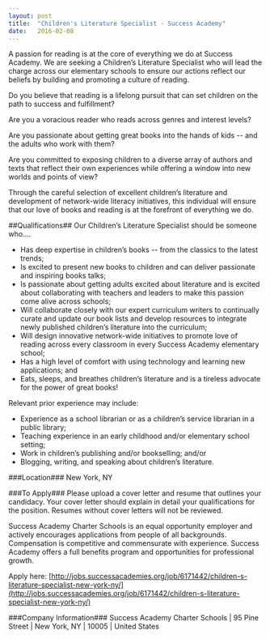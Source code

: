 ```yaml
---
layout: post
title:  "Children's Literature Specialist - Success Academy"
date:   2016-02-08
---
```


A passion for reading is at the core of everything we do at Success Academy. We are seeking a Children’s Literature Specialist who will lead the charge across our elementary schools to ensure our actions reflect our beliefs by building and promoting a culture of reading.

Do you believe that reading is a lifelong pursuit that can set children on the path to success and fulfillment?

Are you a voracious reader who reads across genres and interest levels?

Are you passionate about getting great books into the hands of kids -- and the adults who work with them?

Are you committed to exposing children to a diverse array of authors and texts that reflect their own experiences while offering a window into new worlds and points of view?  

Through the careful selection of excellent children’s literature and development of network-wide literacy initiatives, this individual will ensure that our love of books and reading is at the forefront of everything we do. 

##Qualifications##
Our Children’s Literature Specialist should be someone who....
* Has deep expertise in children’s books -- from the classics to the latest trends;
* Is excited to present new books to children and can deliver passionate and inspiring books talks;
* Is passionate about getting adults excited about literature and is excited about collaborating with teachers and leaders to make this passion come alive across schools;
* Will collaborate closely with our expert curriculum writers to continually curate and update our book lists and develop resources to integrate newly published children’s literature into the curriculum;
* Will design innovative network-wide initiatives to promote love of reading across every classroom in every Success Academy elementary school;
* Has a high level of comfort with using technology and learning new applications; and
* Eats, sleeps, and breathes children’s literature and is a tireless advocate for the power of great books!

Relevant prior experience may include:
* Experience as a school librarian or as a children’s service librarian in a public library;
* Teaching experience in an early childhood and/or elementary school setting;
* Work in children’s publishing and/or bookselling; and/or
* Blogging, writing, and speaking about children’s literature.

###Location###
New York, NY

###To Apply###
Please upload a cover letter and resume that outlines your candidacy. Your cover letter should explain in detail your qualifications for the position. Resumes without cover letters will not be reviewed.

Success Academy Charter Schools is an equal opportunity employer and actively encourages applications from people of all backgrounds. Compensation is competitive and commensurate with experience. Success Academy offers a full benefits program and opportunities for professional growth.

Apply here: [http://jobs.successacademies.org/job/6171442/children-s-literature-specialist-new-york-ny/](http://jobs.successacademies.org/job/6171442/children-s-literature-specialist-new-york-ny/)

###Company Information###
Success Academy Charter Schools | 95 Pine Street | New York, NY | 10005 | United States
